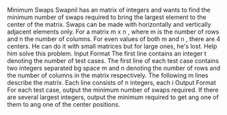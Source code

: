 Minimum Swaps 
Swapnil has an matrix of integers and wants to find the minimum number of swaps required to bring the largest element to 
the center of the matrix. Swaps can be made with horizontally and vertically adjacent elements only. 
For a matrix m x n , where m is the number of rows and n the number of columns. For even values of both m and n , there 
are 4 centers. 
He can do it with small matrices but for large ones, he's lost. Help him solve this problem. 
Input Format 
The first line contains an integer t denoting the number of test cases. The first line of each test case contains two integers 
separated bg space m and n denoting the number of rows and the number of columns in the matrix respectively. The 
following m lines describe the matrix. Each line consists of n integers, each i 
Output Format 
For each test case, output the minimum number of swaps required. If there are several largest integers, output the 
minimum required to get ang one of them to ang one of the center positions. 
